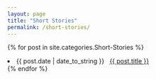 ```yaml
---
layout: page
title: "Short Stories"
permalink: /short-stories/
---
```


{% for post in site.categories.Short-Stories %}
 <li><span>{{ post.date | date_to_string }}</span> &nbsp; <a href="{{ post.url }}">{{ post.title }}</a></li>
{% endfor %}
